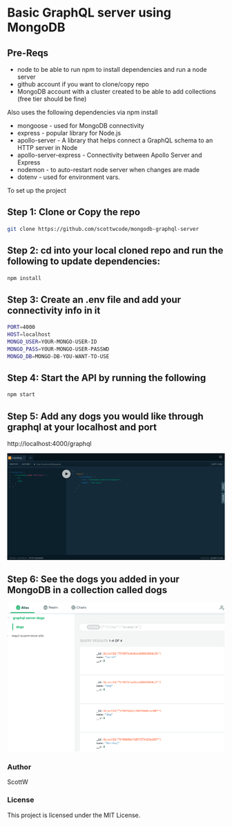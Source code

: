# Basic GraphQL server using MongoDB

## Pre-Reqs

- node to be able to run npm to install dependencies and run a node server
- github account if you want to clone/copy repo
- MongoDB account with a cluster created to be able to add collections (free tier should be fine)

Also uses the following dependencies via npm install

- mongoose - used for MongoDB connectivity
- express - popular library for Node.js
- apollo-server - A library that helps connect a GraphQL schema to an HTTP server in Node
- apollo-server-express - Connectivity between Apollo Server and Express
- nodemon - to auto-restart node server when changes are made
- dotenv - used for environment vars.

To set up the project

## Step 1: Clone or Copy the repo

```bash
git clone https://github.com/scottwcode/mongodb-graphql-server
```

## Step 2: cd into your local cloned repo and run the following to update dependencies:

```bash
npm install
```

## Step 3: Create an .env file and add your connectivity info in it

```bash
PORT=4000
HOST=localhost
MONGO_USER=YOUR-MONGO-USER-ID
MONGO_PASS=YOUR-MONGO-USER-PASSWD
MONGO_DB=MONGO-DB-YOU-WANT-TO-USE
```

## Step 4: Start the API by running the following

```bash
npm start
```

## Step 5: Add any dogs you would like through graphql at your localhost and port

http://localhost:4000/graphql

![graph QL createDog screenshot](screenshots/graphQL-createdog.png 'graphQL-createDog-mutation')

## Step 6: See the dogs you added in your MongoDB in a collection called dogs

![MongoDB dogs collection screenshot](screenshots/mongoDB-createdog.png 'mongoDB-dogs-collection')

### Author

ScottW

### License

This project is licensed under the MIT License.
